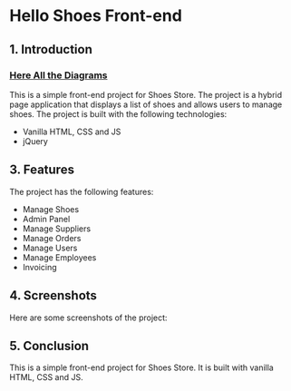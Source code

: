 # Hello Shoes Front-end
## 1. Introduction
### [Here All the Diagrams](https://drive.google.com/drive/folders/1J_u5uwWprFtQpj87B2Lx4k_2E5xKYe5u?usp=drive_link)
This is a simple front-end project for Shoes Store. The project is a hybrid page application that displays a list of shoes and allows users to manage shoes. The project is built with the following technologies:
- Vanilla HTML, CSS and JS
- jQuery

## 3. Features
The project has the following features:
- Manage Shoes
- Admin Panel
- Manage Suppliers
- Manage Orders
- Manage Users
- Manage Employees
- Invoicing

## 4. Screenshots
Here are some screenshots of the project:


## 5. Conclusion
This is a simple front-end project for Shoes Store. It is built with vanilla HTML, CSS and JS.
